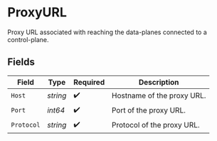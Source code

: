 # ProxyURL

Proxy URL associated with reaching the data-planes connected to a control-plane.


## Fields

| Field                      | Type                       | Required                   | Description                |
| -------------------------- | -------------------------- | -------------------------- | -------------------------- |
| `Host`                     | *string*                   | :heavy_check_mark:         | Hostname of the proxy URL. |
| `Port`                     | *int64*                    | :heavy_check_mark:         | Port of the proxy URL.     |
| `Protocol`                 | *string*                   | :heavy_check_mark:         | Protocol of the proxy URL. |